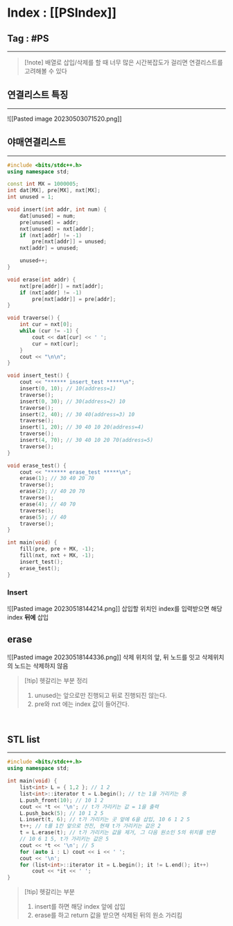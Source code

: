 # Index : [[PSIndex]]
## Tag : #PS
---

> [!note] 배열로 삽입/삭제를 할 때 너무 많은 시간복잡도가 걸리면 연결리스트를 고려해볼 수 있다
   
## 연결리스트 특징
---
![[Pasted image 20230503071520.png]]
   

## 야매연결리스트
---
```cpp
#include <bits/stdc++.h>
using namespace std;

const int MX = 1000005;
int dat[MX], pre[MX], nxt[MX];
int unused = 1;

void insert(int addr, int num) {
    dat[unused] = num;
    pre[unused] = addr;
    nxt[unused] = nxt[addr];
    if (nxt[addr] != -1)
        pre[nxt[addr]] = unused;
    nxt[addr] = unused;

    unused++;
}

void erase(int addr) {
    nxt[pre[addr]] = nxt[addr];
    if (nxt[addr] != -1)
        pre[nxt[addr]] = pre[addr];
}

void traverse() {
    int cur = nxt[0];
    while (cur != -1) {
        cout << dat[cur] << ' ';
        cur = nxt[cur];
    }
    cout << "\n\n";
}

void insert_test() {
    cout << "****** insert_test *****\n";
    insert(0, 10); // 10(address=1)
    traverse();
    insert(0, 30); // 30(address=2) 10
    traverse();
    insert(2, 40); // 30 40(address=3) 10
    traverse();
    insert(1, 20); // 30 40 10 20(address=4)
    traverse();
    insert(4, 70); // 30 40 10 20 70(address=5)
    traverse();
}

void erase_test() {
    cout << "****** erase_test *****\n";
    erase(1); // 30 40 20 70
    traverse();
    erase(2); // 40 20 70
    traverse();
    erase(4); // 40 70
    traverse();
    erase(5); // 40
    traverse();
}

int main(void) {
    fill(pre, pre + MX, -1);
    fill(nxt, nxt + MX, -1);
    insert_test();
    erase_test();
}
```

### Insert 
![[Pasted image 20230518144214.png]]
삽입할 위치인 index를 입력받으면 해당 index **뒤에** 삽입


## erase
![[Pasted image 20230518144336.png]]
삭제 위치의 앞, 뒤 노드를 잇고 삭제위치의 노드는 삭제하지 않음
   
> [!tip] 헷갈리는 부분 정리
> 1. unused는 앞으로만 진행되고 뒤로 진행되진 않는다.
> 2. pre와 nxt 에는 index 값이 들어간다.

   
## STL list
---
```cpp
#include <bits/stdc++.h>
using namespace std;

int main(void) {
    list<int> L = { 1,2 }; // 1 2
    list<int>::iterator t = L.begin(); // t는 1을 가리키는 중
    L.push_front(10); // 10 1 2
    cout << *t << '\n'; // t가 가리키는 값 = 1을 출력
    L.push_back(5); // 10 1 2 5
    L.insert(t, 6); // t가 가리키는 곳 앞에 6을 삽입, 10 6 1 2 5
    t++; // t를 1칸 앞으로 전진, 현재 t가 가리키는 값은 2
    t = L.erase(t); // t가 가리키는 값을 제거, 그 다음 원소인 5의 위치를 반환
    // 10 6 1 5, t가 가리키는 값은 5
    cout << *t << '\n'; // 5
    for (auto i : L) cout << i << ' ';
    cout << '\n';
    for (list<int>::iterator it = L.begin(); it != L.end(); it++)
        cout << *it << ' ';
}
```
> [!tip] 헷갈리는 부분
> 1. insert를 하면 해당 index 앞에 삽입
> 2. erase를 하고 return 값을 받으면 삭제된 뒤의 원소 가리킴


